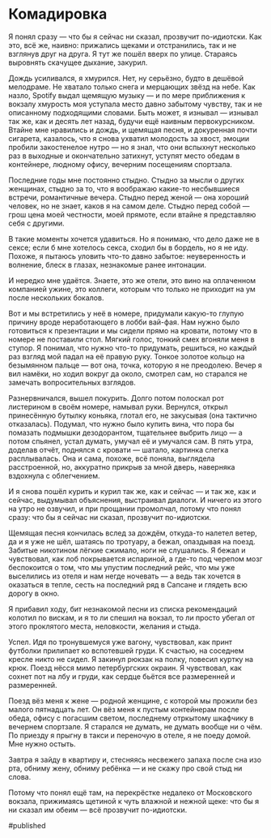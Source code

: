 
# Комадировка
Я понял сразу — что бы я сейчас ни сказал, прозвучит по-идиотски. Как это, всё же, наивно: прижались щеками и отстранились, так и не взглянув друг на друга. Я тут же пошёл вверх по улице. Cтараясь выровнять скачущее дыхание, закурил.

Дождь усиливался, я хмурился. Нет, ну серьёзно, будто в дешёвой мелодраме. Не хватало только снега и мерцающих звёзд на небе. Как назло, Spotify выдал щемящую музыку — и по мере приближения к вокзалу хмурость моя уступала место давно забытому чувству, так и не описанному подходящими словами. Быть может, я изнывал — изнывал так же, как и десять лет назад, будучи ещё наивным первокурсником. Втайне мне нравились и дождь, и щемящая песня, и докуренная почти сигарета, казалось, что я снова ухватил молодость за хвост, эмоции пробили закостенелое нутро — но я знал, что они вспыхнут несколько раз в выходные и окончательно затихнут, уступят место обедам в контейнере, людному офису, вечерним посещениям спортзала.

Последние годы мне постоянно стыдно. Стыдно за мысли о других женщинах, стыдно за то, что я воображаю какие-то несбывшиеся встречи, романтичные вечера. Стыдно перед женой — она хороший человек, но не знает, каков я на самом деле. Стыдно перед собой — грош цена моей честности, моей прямоте, если втайне я представляю себя с другими.

В такие моменты хочется удавиться. Но я понимаю, что дело даже не в сексе; если б мне хотелось секса, сходил бы в бордель, но я не иду. Похоже, я пытаюсь уловить что-то давно забытое: неуверенность и волнение, блеск в глазах, незнакомые ранее интонации.

И нередко мне удаётся. Знаете, это же отели, это вино на оплаченном компанией ужине, это коллеги, которым что только не приходит на ум после нескольких бокалов. 

Вот и мы встретились у неё в номере, придумали какую-то глупую причину вроде неработающего в лобби вай-фая. Нам нужно было готовиться к презентации и мы сидели прямо на кровати, потому что в номере не поставили стол. Мягкий голос, тонкий смех вгоняли меня в ступор. Я понимал, что нужно что-то придумать, решиться, но каждый раз взгляд мой падал на её правую руку. Тонкое золотое кольцо на безымянном пальце — вот она, точка, которую я не преодолею. Вечер я вил намёки, но ходил вокруг да около, смотрел сам, но старался не замечать вопросительных взглядов.

Разнервничался, вышел покурить. Долго потом полоскал рот листерином в своём номере, намывал руки. Вернулся, открыл принесённую бутылку коньяка, глотал его, не закусывая (она тактично отказалась). Подумал, что нужно было купить вина, что пора бы помазать подмышки дезодорантом, тщательнее выбрить лицо — а потом спьянел, устал думать, умучал её и умучался сам. В пять утра, доделав отчёт, поднялся с кровати — шатало, картинка слегка расплывалась. Она и сама, похоже, всё поняла, выглядела расстроенной, но, аккуратно прикрыв за мной дверь, наверняка вздохнула с облегчением.

И я снова пошёл курить и курил так же, как и сейчас — и так же, как и сейчас, выдумывал объяснения, выстраивал диалоги. И ничего из этого на утро не озвучил, и при прощании промолчал, потому что понял сразу: что бы я сейчас ни сказал, прозвучит по-идиотски.

Щемящая песня кончилась вслед за дождём, откуда-то налетел ветер, да и я уже не шёл, шатаясь по тротуару, а бежал, опаздывая на поезд. Забитые никотином лёгкие сжимало, ноги не слушались. Я бежал и чувствовал, как лоб покрывается испариной, а где-то под черепом мозг беспокоится о том, что мы упустим последний рейс, что мы уже выселились из отеля и нам негде ночевать — а ведь так хочется в оказаться в тепле, сесть на последний ряд в Сапсане и глядеть всю дорогу в окно. 

Я прибавил ходу, бит незнакомой песни из списка рекомендаций колотил по вискам, и я то ли спешил на вокзал, то ли просто убегал от этого проклятого места, неловкости, желания и стыда.

Успел. Идя по тронувшемуся уже вагону, чувствовал, как принт футболки прилипает ко вспотевшей груди. К счастью, на соседнем кресле никто не сидел. Я закинул рюкзак на полку, повесил куртку на крюк. Поезд нёсся мимо петербургских окраин. Я чувствовал, как сохнет пот на лбу и груди, как сердце бьётся все размеренней и размеренней.

Поезд вёз меня к жене — родной женщине, с которой мы прожили без малого пятнадцать лет. Он вёз меня к пустым контейнерам после обеда, офису с погасшим светом, последнему отркытому шкафчику в вечернем спортзале. Я старался не думать, не думать вообще ни о чём. По приезду я прыгну в такси и переночую в отеле, я не поеду домой. Мне нужно остыть.

Завтра я зайду в квартиру и, стесняясь несвежего запаха после сна изо рта, обниму жену, обниму ребёнка — и не скажу про свой стыд ни слова.

Потому что понял ещё там, на перекрёстке недалеко от Московского вокзала, прижимаясь щетиной к чуть влажной и нежной щеке: что бы я ни сказал им обеим — всё прозвучит по-идиотски.

#published